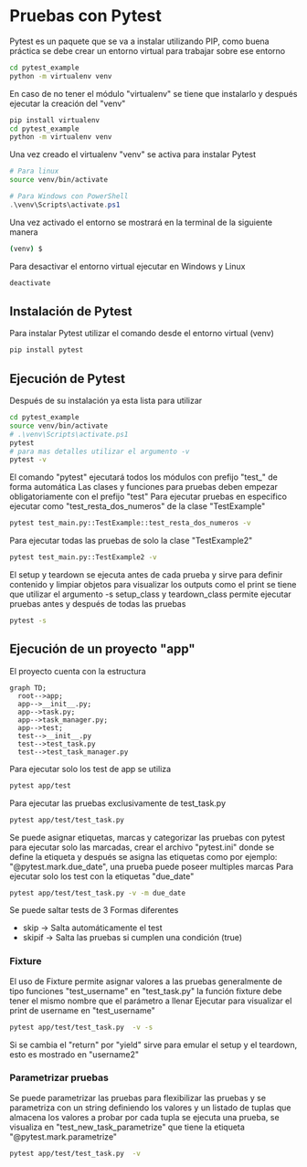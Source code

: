 # Pruebas con Pytest

Pytest es un paquete que se va a instalar utilizando PIP, como buena práctica se debe crear un entorno virtual para trabajar sobre ese entorno
```sh
cd pytest_example
python -m virtualenv venv
```
En caso de no tener el módulo "virtualenv" se tiene que instalarlo y después ejecutar la creación del "venv"
```sh
pip install virtualenv
cd pytest_example
python -m virtualenv venv
```
Una vez creado el virtualenv "venv" se activa para instalar Pytest
```sh
# Para linux
source venv/bin/activate
```
```powershell
# Para Windows con PowerShell
.\venv\Scripts\activate.ps1
```
Una vez activado el entorno se mostrará en la terminal de la siguiente manera
```sh
(venv) $
```
Para desactivar el entorno virtual ejecutar en Windows y Linux
```sh
deactivate
```

## Instalación de Pytest
Para instalar Pytest utilizar el comando desde el entorno virtual (venv)
```sh
pip install pytest
```
## Ejecución de Pytest
Después de su instalación ya esta lista para utilizar
```sh
cd pytest_example
source venv/bin/activate
# .\venv\Scripts\activate.ps1
pytest
# para mas detalles utilizar el argumento -v 
pytest -v
```
El comando "pytest" ejecutará todos los módulos con prefijo "test_" de forma automática
Las clases y funciones para pruebas deben empezar obligatoriamente con el prefijo "test"
Para ejecutar pruebas en especifico ejecutar como "test_resta_dos_numeros" de la clase "TestExample"
```sh
pytest test_main.py::TestExample::test_resta_dos_numeros -v
```
Para ejecutar todas las pruebas de solo la clase "TestExample2"
```sh
pytest test_main.py::TestExample2 -v
```
El setup y teardown se ejecuta antes de cada prueba y sirve para definir contenido y limpiar objetos
para visualizar los outputs como el print se tiene que utilizar el argumento -s
setup_class y teardown_class permite ejecutar pruebas antes y después de todas las pruebas
```sh
pytest -s
```
## Ejecución de un proyecto "app"
El proyecto cuenta con la estructura 
```mermaid
graph TD;
  root-->app;
  app-->__init__.py;
  app-->task.py;
  app-->task_manager.py;
  app-->test;
  test-->__init__.py
  test-->test_task.py
  test-->test_task_manager.py
```
Para ejecutar solo los test de app se utiliza
```sh
pytest app/test
```
Para ejecutar las pruebas exclusivamente de test_task.py
```sh
pytest app/test/test_task.py 
```
Se puede asignar etiquetas, marcas y categorizar las pruebas con pytest para ejecutar solo las marcadas,
crear el archivo "pytest.ini" donde se define la etiqueta y después se asigna las etiquetas como por ejemplo: "@pytest.mark.due_date", 
una prueba puede poseer multiples marcas
Para ejecutar solo los test con la etiquetas "due_date"
```sh
pytest app/test/test_task.py -v -m due_date
```

Se puede saltar tests de 3 Formas diferentes
- skip -> Salta automáticamente el test
- skipif -> Salta las pruebas si cumplen una condición (true)


### Fixture
El uso de Fixture permite asignar valores a las pruebas generalmente de tipo funciones "test_username" en "test_task.py"
la función fixture debe tener el mismo nombre que el parámetro a llenar
Ejecutar para visualizar el print de username en "test_username"
```sh
pytest app/test/test_task.py  -v -s 
```
Si se cambia el "return" por "yield" sirve para emular el setup y el teardown, esto es mostrado en "username2"

### Parametrizar pruebas
Se puede parametrizar las pruebas para flexibilizar las pruebas y se parametriza con un string definiendo los valores y un listado de tuplas que almacena los valores a probar por cada tupla se ejecuta una prueba, se visualiza en "test_new_task_parametrize" que tiene la etiqueta "@pytest.mark.parametrize"
```sh
pytest app/test/test_task.py  -v
```